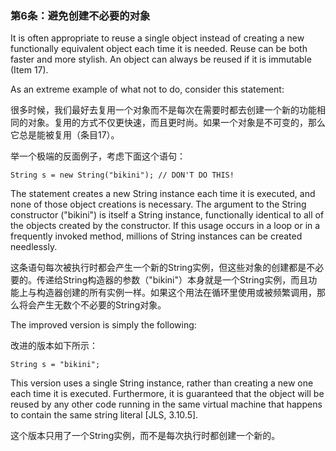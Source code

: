 ### 第6条：避免创建不必要的对象

It is often appropriate to reuse a single object instead of creating a new functionally equivalent object each time it is needed. Reuse can be both faster and more stylish. An object can always be reused if it is immutable \(Item 17\).

As an extreme example of what not to do, consider this statement:

很多时候，我们最好去复用一个对象而不是每次在需要时都去创建一个新的功能相同的对象。复用的方式不仅更快速，而且更时尚。如果一个对象是不可变的，那么它总是能被复用（条目17）。

举一个极端的反面例子，考虑下面这个语句：

```
String s = new String("bikini"); // DON'T DO THIS!
```

The statement creates a new String instance each time it is executed, and none of those object creations is necessary. The argument to the String constructor \("bikini"\) is itself a String instance, functionally identical to all of the objects created by the constructor. If this usage occurs in a loop or in a frequently invoked method, millions of String instances can be created needlessly.

这条语句每次被执行时都会产生一个新的String实例，但这些对象的创建都是不必要的。传递给String构造器的参数（"bikini"）本身就是一个String实例，而且功能上与构造器创建的所有实例一样。如果这个用法在循环里使用或被频繁调用，那么将会产生无数个不必要的String对象。

The improved version is simply the following:

改进的版本如下所示：

```
String s = "bikini";
```

This version uses a single String instance, rather than creating a new one each time it is executed. Furthermore, it is guaranteed that the object will be reused by any other code running in the same virtual machine that happens to contain the same string literal \[JLS, 3.10.5\].

这个版本只用了一个String实例，而不是每次执行时都创建一个新的。

